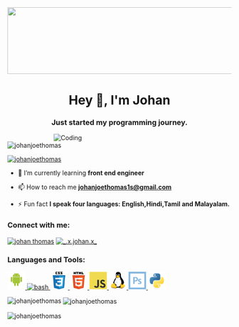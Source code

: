 <img src="https://global-uploads.webflow.com/62b397ed0ff18cefd722ad0c/62e81ca0304e5174b6fa0d78_coding_for_business.jpg" width=1280px height=150px />
<h1 align="center">Hey 👋, I'm Johan</h1>
<h3 align="center">Just started my programming journey.</h3>
<img align="right" alt="Coding" width="400" src="https://media.tenor.com/GfSX-u7VGM4AAAAM/coding.gif”>

<p align="left"> <img src="https://komarev.com/ghpvc/?username=johanjoethomas&label=Profile%20views&color=0e75b6&style=flat" alt="johanjoethomas" /> </p>

<p align="left"> <a href="https://github.com/ryo-ma/github-profile-trophy"><img src="https://github-profile-trophy.vercel.app/?username=johanjoethomas" alt="johanjoethomas" /></a> </p>

- 🌱 I’m currently learning **front end engineer**

- 📫 How to reach me **johanjoethomas1s@gmail.com**

- ⚡ Fun fact **I speak four languages: English,Hindi,Tamil and Malayalam.**

<h3 align="left">Connect with me:</h3>
<p align="left">
<a href="https://stackoverflow.com/users/johan thomas" target="blank"><img align="center" src="https://raw.githubusercontent.com/rahuldkjain/github-profile-readme-generator/master/src/images/icons/Social/stack-overflow.svg" alt="johan thomas" height="30" width="40" /></a>
<a href="https://instagram.com/_.x.johan.x_" target="blank"><img align="center" src="https://raw.githubusercontent.com/rahuldkjain/github-profile-readme-generator/master/src/images/icons/Social/instagram.svg" alt="_.x.johan.x_" height="30" width="40" /></a>
</p>

<h3 align="left">Languages and Tools:</h3>
<p align="left"> <a href="https://developer.android.com" target="_blank" rel="noreferrer"> <img src="https://raw.githubusercontent.com/devicons/devicon/master/icons/android/android-original-wordmark.svg" alt="android" width="40" height="40"/> </a> <a href="https://www.gnu.org/software/bash/" target="_blank" rel="noreferrer"> <img src="https://www.vectorlogo.zone/logos/gnu_bash/gnu_bash-icon.svg" alt="bash" width="40" height="40"/> </a> <a href="https://www.w3schools.com/css/" target="_blank" rel="noreferrer"> <img src="https://raw.githubusercontent.com/devicons/devicon/master/icons/css3/css3-original-wordmark.svg" alt="css3" width="40" height="40"/> </a> <a href="https://www.w3.org/html/" target="_blank" rel="noreferrer"> <img src="https://raw.githubusercontent.com/devicons/devicon/master/icons/html5/html5-original-wordmark.svg" alt="html5" width="40" height="40"/> </a> <a href="https://developer.mozilla.org/en-US/docs/Web/JavaScript" target="_blank" rel="noreferrer"> <img src="https://raw.githubusercontent.com/devicons/devicon/master/icons/javascript/javascript-original.svg" alt="javascript" width="40" height="40"/> </a> <a href="https://www.linux.org/" target="_blank" rel="noreferrer"> <img src="https://raw.githubusercontent.com/devicons/devicon/master/icons/linux/linux-original.svg" alt="linux" width="40" height="40"/> </a> <a href="https://www.photoshop.com/en" target="_blank" rel="noreferrer"> <img src="https://raw.githubusercontent.com/devicons/devicon/master/icons/photoshop/photoshop-line.svg" alt="photoshop" width="40" height="40"/> </a> <a href="https://www.python.org" target="_blank" rel="noreferrer"> <img src="https://raw.githubusercontent.com/devicons/devicon/master/icons/python/python-original.svg" alt="python" width="40" height="40"/> </a> </p>

<p><img align="left" src="https://github-readme-stats.vercel.app/api/top-langs?username=johanjoethomas&show_icons=true&locale=en&layout=compact" alt="johanjoethomas" /></p>

<p>&nbsp;<img align="center" src="https://github-readme-stats.vercel.app/api?username=johanjoethomas&show_icons=true&locale=en" alt="johanjoethomas" /></p>

<p><img align="center" src="https://github-readme-streak-stats.herokuapp.com/?user=johanjoethomas&" alt="johanjoethomas" /></p>

